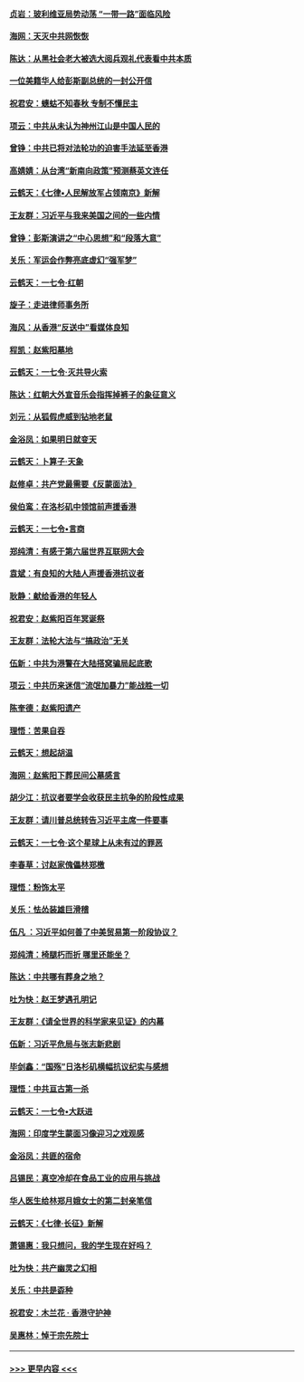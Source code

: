 #### [贞岩：玻利维亚局势动荡 “一带一路”面临风险](../pages/nsc993/n11619480.md?t=10300244) 
#### [海网：天灭中共网恢恢](../pages/nsc993/n11618261.md?t=10300244) 
#### [陈达：从黑社会老大被选大阅兵观礼代表看中共本质](../pages/nsc993/n11618229.md?t=10300244) 
#### [一位美籍华人给彭斯副总统的一封公开信](../pages/nsc993/n11616906.md?t=10300244) 
#### [祝君安：蟪蛄不知春秋  专制不懂民主](../pages/nsc993/n11616882.md?t=10300244) 
#### [项云：中共从未认为神州江山是中国人民的](../pages/nsc993/n11616763.md?t=10300244) 
#### [曾铮：中共已将对法轮功的迫害手法延至香港](../pages/nsc993/n11616561.md?t=10300244) 
#### [高婧婧：从台湾“新南向政策”预测蔡英文连任](../pages/nsc993/n11616518.md?t=10300244) 
#### [云鹤天：《七律▪人民解放军占领南京》新解](../pages/nsc993/n11616490.md?t=10300244) 
#### [王友群：习近平与我来美国之间的一些内情](../pages/nsc993/n11615052.md?t=10300244) 
#### [曾铮：彭斯演讲之“中心思想”和“段落大意”](../pages/nsc993/n11615020.md?t=10300244) 
#### [关乐：军运会作弊亮底虚幻“强军梦”](../pages/nsc993/n11615008.md?t=10300244) 
#### [云鹤天：一七令‧红朝](../pages/nsc993/n11615000.md?t=10300244) 
#### [旋子：走进律师事务所](../pages/nsc993/n11614894.md?t=10300244) 
#### [海风：从香港“反送中”看媒体良知](../pages/nsc993/n11614480.md?t=10300244) 
#### [程凯：赵紫阳墓地](../pages/nsc993/n11614464.md?t=10300244) 
#### [云鹤天：一七令‧灭共导火索](../pages/nsc993/n11613471.md?t=10300244) 
#### [陈达：红朝大外宣音乐会指挥掉裤子的象征意义](../pages/nsc993/n11613456.md?t=10300244) 
#### [刘元：从狐假虎威到钻地老鼠](../pages/nsc993/n11612832.md?t=10300244) 
#### [金浴凤：如果明日就变天](../pages/nsc993/n11611135.md?t=10300244) 
#### [云鹤天：卜算子‧天象](../pages/nsc993/n11609023.md?t=10300244) 
#### [赵修卓：共产党最需要《反蒙面法》](../pages/nsc993/n11608006.md?t=10300244) 
#### [侯伯鸾：在洛杉矶中领馆前声援香港](../pages/nsc993/n11607802.md?t=10300244) 
#### [云鹤天：一七令•言商](../pages/nsc993/n11606248.md?t=10300244) 
#### [郑纯清：有感于第六届世界互联网大会](../pages/nsc993/n11604718.md?t=10300244) 
#### [袁斌：有良知的大陆人声援香港抗议者](../pages/nsc993/n11603673.md?t=10300244) 
#### [耿静：献给香港的年轻人](../pages/nsc993/n11602462.md?t=10300244) 
#### [祝君安：赵紫阳百年冥诞祭](../pages/nsc993/n11601386.md?t=10300244) 
#### [王友群：法轮大法与“搞政治”无关](../pages/nsc993/n11601658.md?t=10300244) 
#### [伍新：中共为港警在大陆搭窝骗局起底歌](../pages/nsc993/n11601536.md?t=10300244) 
#### [项云：中共历来迷信“流氓加暴力”能战胜一切](../pages/nsc993/n11601496.md?t=10300244) 
#### [陈奎德：赵紫阳遗产](../pages/nsc993/n11601444.md?t=10300244) 
#### [理悟：苦果自吞](../pages/nsc993/n11601385.md?t=10300244) 
#### [云鹤天：想起胡温](../pages/nsc993/n11600033.md?t=10300244) 
#### [海网：赵紫阳下葬民间公墓感言](../pages/nsc993/n11600021.md?t=10300244) 
#### [胡少江：抗议者要学会收获民主抗争的阶段性成果](../pages/nsc993/n11599626.md?t=10300244) 
#### [王友群：请川普总统转告习近平主席一件要事](../pages/nsc993/n11599533.md?t=10300244) 
#### [云鹤天：一七令‧这个星球上从未有过的罪恶](../pages/nsc993/n11598881.md?t=10300244) 
#### [李春草：讨赵家傀儡林郑檄](../pages/nsc993/n11598789.md?t=10300244) 
#### [理悟：粉饰太平](../pages/nsc993/n11598776.md?t=10300244) 
#### [关乐：怯怂装雄巨滑稽](../pages/nsc993/n11598767.md?t=10300244) 
#### [伍凡 ：习近平如何善了中美贸易第一阶段协议？](../pages/nsc993/n11596305.md?t=10300244) 
#### [郑纯清：椅腿朽而折 哪里还能坐？](../pages/nsc993/n11596273.md?t=10300244) 
#### [陈达：中共哪有葬身之地？](../pages/nsc993/n11596253.md?t=10300244) 
#### [吐为快：赵王梦遇孔明记](../pages/nsc993/n11596208.md?t=10300244) 
#### [王友群：《请全世界的科学家来见证》的内幕](../pages/nsc993/n11594091.md?t=10300244) 
#### [伍新：习近平危局与张志新悲剧](../pages/nsc993/n11594089.md?t=10300244) 
#### [毕剑鑫：“国殇”日洛杉矶横幅抗议纪实与感想](../pages/nsc993/n11591301.md?t=10300244) 
#### [理悟：中共亘古第一杀](../pages/nsc993/n11590734.md?t=10300244) 
#### [云鹤天：一七令•大跃进](../pages/nsc993/n11590699.md?t=10300244) 
#### [海网：印度学生蒙面习像迎习之戏观感](../pages/nsc993/n11590675.md?t=10300244) 
#### [金浴凤：共匪的宿命](../pages/nsc993/n11586383.md?t=10300244) 
#### [吕锡民：真空冷却在食品工业的应用与挑战](../pages/nsc993/n11585819.md?t=10300244) 
#### [华人医生给林郑月娥女士的第二封亲笔信](../pages/nsc993/n11585124.md?t=10300244) 
#### [云鹤天：《七律·长征》新解](../pages/nsc993/n11584578.md?t=10300244) 
#### [萧锡惠：我只想问，我的学生现在好吗？](../pages/nsc993/n11583828.md?t=10300244) 
#### [吐为快：共产幽灵之幻相](../pages/nsc993/n11583224.md?t=10300244) 
#### [关乐：中共是孬种](../pages/nsc993/n11582099.md?t=10300244) 
#### [祝君安：木兰花 · 香港守护神](../pages/nsc993/n11581782.md?t=10300244) 
#### [吴惠林：悼于宗先院士](../pages/nsc993/n11580283.md?t=10300244) 

----
#### [ >>> 更早内容 <<< ](../indexes/nsc993-earlier.md)
